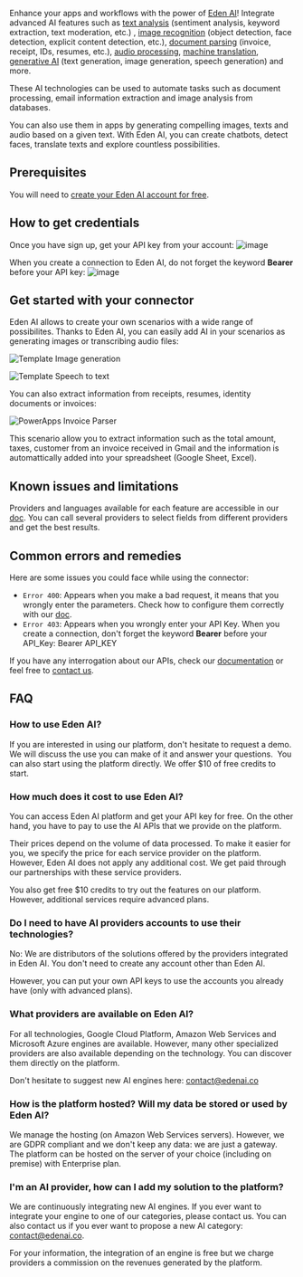 Enhance your apps and workflows with the power of [Eden AI](https://www.edenai.co/)! Integrate advanced AI features such as [text analysis](https://www.edenai.co/technologies/text) (sentiment analysis, keyword extraction, text moderation, etc.) , [image recognition](https://www.edenai.co/technologies/image) (object detection, face detection, explicit content detection, etc.), [document parsing](https://www.edenai.co/technologies/ocr-document-parsing) (invoice, receipt, IDs, resumes, etc.), [audio processing](https://www.edenai.co/technologies/speech), [machine translation](https://www.edenai.co/technologies/translation), [generative AI](https://www.edenai.co/technologies/generative-ai) (text generation, image generation, speech generation) and more.

These AI technologies can be used to automate tasks such as document processing, email information extraction and image analysis from databases.

You can also use them in apps by generating compelling images, texts and audio based on a given text. With Eden AI, you can create chatbots, detect faces, translate texts and explore countless possibilities.

## Prerequisites

You will need to [create your Eden AI account for free](https://app.edenai.run/user/register?referral=power-apps).

## How to get credentials

Once you have sign up, get your API key from your account:
![image](https://github.com/queSaDiLLaSS/try/assets/118369217/25b32eb7-07e8-4dc3-a56a-4b6caf08d5a7)

When you create a connection to Eden AI, do not forget the keyword **Bearer** before your API key:
![image](https://github.com/queSaDiLLaSS/try/assets/118369217/7154fbab-0c90-4e7a-9fab-053a2c1b504f)

## Get started with your connector

Eden AI allows to create your own scenarios with a wide range of possibilites.
Thanks to Eden AI, you can easily add AI in your scenarios as generating images or transcribing audio files:

![Template Image generation](https://github.com/queSaDiLLaSS/try4edenai/assets/118369217/dcf971e1-1357-46b4-8810-a403f1a6052c)

![Template Speech to text](https://github.com/queSaDiLLaSS/try4edenai/assets/118369217/fe6095cb-09db-4b18-a167-22ed6725b9c2)

You can also extract information from receipts, resumes, identity documents or invoices:

![PowerApps Invoice Parser](https://github.com/queSaDiLLaSS/try4edenai/assets/118369217/6cea8a94-02a1-4c86-ae95-e4df20c81ffe)

This scenario allow you to extract information such as the total amount, taxes, customer from an invoice received in Gmail and the information is automattically added into your spreadsheet (Google Sheet, Excel).

## Known issues and limitations

Providers and languages available for each feature are accessible in our [doc](https://docs.edenai.co/reference/start-your-ai-journey-with-edenai). You can call several providers to select fields from different providers and get the best results.

## Common errors and remedies

Here are some issues you could face while using the connector:
* `Error 400`: Appears when you make a bad request, it means that you wrongly enter the parameters. Check how to configure them correctly with our [doc](https://docs.edenai.co/reference/start-your-ai-journey-with-edenai).
* `Error 403`: Appears when you wrongly enter your API Key. When you create a connection, don't forget the keyword **Bearer** before your API_Key: Bearer API_KEY

If you have any interrogation about our APIs, check our [documentation](https://docs.edenai.co/reference/start-your-ai-journey-with-edenai) or feel free to [contact us](https://www.edenai.co/contact).

## FAQ

### How to use Eden AI?

If you are interested in using our platform, don't hesitate to request a demo. We will discuss the use you can make of it and answer your questions.
‍
You can also start using the platform directly. We offer $10 of free credits to start.
‍
### How much does it cost to use Eden AI?

You can access Eden AI platform and get your API key for free. On the other hand, you have to pay to use the AI APIs that we provide on the platform.

Their prices depend on the volume of data processed. To make it easier for you, we specify the price for each service provider on the platform. However, Eden AI does not apply any additional cost. We get paid through our partnerships with these service providers.

You also get free $10 credits to try out the features on our platform. However, additional services require advanced plans.
‍
### Do I need to have AI providers accounts to use their technologies?

No: We are distributors of the solutions offered by the providers integrated in Eden AI. You don't need to create any account other than Eden AI.

However, you can put your own API keys to use the accounts you already have (only with advanced plans).

### What providers are available on Eden AI?

For all technologies, Google Cloud Platform, Amazon Web Services and Microsoft Azure engines are available. However, many other specialized providers are also available depending on the technology. You can discover them directly on the platform.

Don't hesitate to suggest new AI engines here: contact@edenai.co

### How is the platform hosted? Will my data be stored or used by Eden AI?

We manage the hosting (on Amazon Web Services servers). However, we are GDPR compliant and we don't keep any data: we are just a gateway.
‍
The platform can be hosted on the server of your choice (including on premise) with Enterprise plan.

### I'm an AI provider, how can I add my solution to the platform?

We are continuously integrating new AI engines. If you ever want to integrate your engine to one of our categories, please contact us. You can also contact us if you ever want to propose a new AI category: contact@edenai.co.

For your information, the integration of an engine is free but we charge providers a commission on the revenues generated by the platform.
